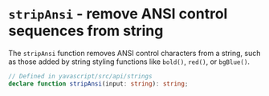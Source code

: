 # `stripAnsi` - remove ANSI control sequences from string

The `stripAnsi` function removes ANSI control characters from a string, such as those added by string styling functions like `bold()`, `red()`, or `bgBlue()`.

```ts
// Defined in yavascript/src/api/strings
declare function stripAnsi(input: string): string;
```
